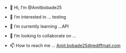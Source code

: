 - 👋 Hi, I’m @Amitbobade25
- 👀 I’m interested in ... testing
- 🌱 I’m currently learning ...API

- 💞️ I’m looking to collaborate on ...
- 📫 How to reach me ... Amit.bobade25@rediffmail.com

<!---
Amitbobade25/Amitbobade25 is a ✨ special ✨ repository because its `README.md` (this file) appears on your GitHub profile.
You can click the Preview link to take a look at your changes.
--->

